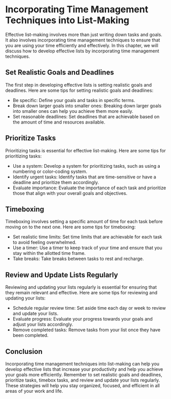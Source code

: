 Incorporating Time Management Techniques into List-Making
=====================================================================================

Effective list-making involves more than just writing down tasks and goals. It also involves incorporating time management techniques to ensure that you are using your time efficiently and effectively. In this chapter, we will discuss how to develop effective lists by incorporating time management techniques.

Set Realistic Goals and Deadlines
---------------------------------

The first step in developing effective lists is setting realistic goals and deadlines. Here are some tips for setting realistic goals and deadlines:

* Be specific: Define your goals and tasks in specific terms.
* Break down larger goals into smaller ones: Breaking down larger goals into smaller ones can help you achieve them more easily.
* Set reasonable deadlines: Set deadlines that are achievable based on the amount of time and resources available.

Prioritize Tasks
----------------

Prioritizing tasks is essential for effective list-making. Here are some tips for prioritizing tasks:

* Use a system: Develop a system for prioritizing tasks, such as using a numbering or color-coding system.
* Identify urgent tasks: Identify tasks that are time-sensitive or have a deadline and prioritize them accordingly.
* Evaluate importance: Evaluate the importance of each task and prioritize those that align with your overall goals and objectives.

Timeboxing
----------

Timeboxing involves setting a specific amount of time for each task before moving on to the next one. Here are some tips for timeboxing:

* Set realistic time limits: Set time limits that are achievable for each task to avoid feeling overwhelmed.
* Use a timer: Use a timer to keep track of your time and ensure that you stay within the allotted time frame.
* Take breaks: Take breaks between tasks to rest and recharge.

Review and Update Lists Regularly
---------------------------------

Reviewing and updating your lists regularly is essential for ensuring that they remain relevant and effective. Here are some tips for reviewing and updating your lists:

* Schedule regular review time: Set aside time each day or week to review and update your lists.
* Evaluate progress: Evaluate your progress towards your goals and adjust your lists accordingly.
* Remove completed tasks: Remove tasks from your list once they have been completed.

Conclusion
----------

Incorporating time management techniques into list-making can help you develop effective lists that increase your productivity and help you achieve your goals more efficiently. Remember to set realistic goals and deadlines, prioritize tasks, timebox tasks, and review and update your lists regularly. These strategies will help you stay organized, focused, and efficient in all areas of your work and life.
